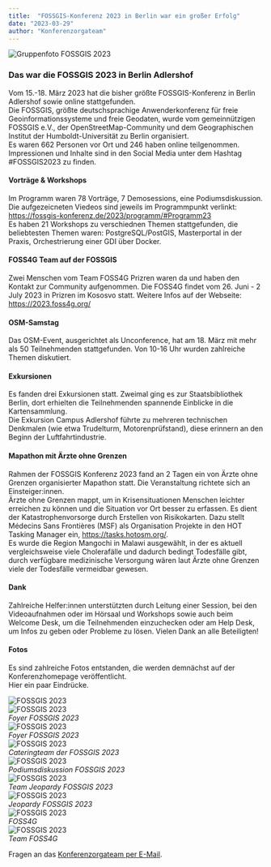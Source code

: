 ```yaml
---
title:  "FOSSGIS-Konferenz 2023 in Berlin war ein großer Erfolg"
date: "2023-03-29"
author: "Konferenzorgateam"
---
```


![Gruppenfoto FOSSGIS 2023](/news/images/2023-03-16_FOSSGIS2023_Gruppenbild_mitLogos.png "Gruppenfoto FOSSGIS 2023") 


### Das war die FOSSGIS 2023 in Berlin Adlershof

Vom 15.-18. März 2023 hat die bisher größte FOSSGIS-Konferenz in Berlin Adlershof sowie online stattgefunden.   
Die FOSSGIS, größte deutschsprachige Anwenderkonferenz für freie Geoinformationssysteme und freie Geodaten, wurde vom gemeinnützigen FOSSGIS e.V., der OpenStreetMap-Community und dem Geographischen Institut der Humboldt-Universität zu Berlin organisiert.   
Es waren 662 Personen vor Ort und 246 haben online teilgenommen.   
Impressionen und Inhalte sind in den Social Media unter dem Hashtag #FOSSGIS2023 zu finden.


#### Vorträge & Workshops
Im Programm waren 78 Vorträge, 7 Demosessions, eine Podiumsdiskussion. Die aufgezeicneten Viedeos sind jeweils im Programmpunkt verlinkt: https://fossgis-konferenz.de/2023/programm/#Programm23   
Es haben 21 Workshops zu verschiednen Themen stattgefunden, die beliebtesten Themen waren: PostgreSQL/PostGIS, Masterportal in der Praxis, Orchestrierung einer GDI über Docker.

#### FOSS4G Team auf der FOSSGIS
Zwei Menschen vom Team FOSS4G Prizren waren da und haben den Kontakt zur Community aufgenommen. Die FOSS4G findet vom 26. Juni - 2 July 2023 in Prizren im Kososvo statt. Weitere Infos auf der Webseite: https://2023.foss4g.org/

#### OSM-Samstag
Das OSM-Event, ausgerichtet als Unconference, hat am 18. März mit mehr als 50 Teilnehmenden stattgefunden. Von 10-16 Uhr wurden zahlreiche Themen diskutiert. 

#### Exkursionen 
Es fanden drei Exkursionen statt. Zweimal ging es zur Staatsbibliothek Berlin, dort erhielten die Teilnehmenden spannende Einblicke in die Kartensammlung.    
Die Exkursion Campus Adlershof führte zu mehreren technischen Denkmalen (wie etwa Trudelturm, Motorenprüfstand), diese erinnern an den Beginn der Luftfahrtindustrie. 

#### Mapathon mit Ärzte ohne Grenzen 
Rahmen der FOSSGIS Konferenz 2023 fand an 2 Tagen ein von Ärzte ohne Grenzen organisierter Mapathon statt. Die Veranstaltung richtete sich an Einsteiger:innen.    
Ärzte ohne Grenzen mappt, um in Krisensituationen Menschen leichter erreichen zu können und die Situation vor Ort besser zu erfassen.
Es dient der Katastrophenvorsorge durch Erstellen von Risikokarten.
Dazu stellt Médecins Sans Frontières (MSF) als Organisation Projekte in den HOT Tasking Manager ein, https://tasks.hotosm.org/.   
Es wurde die Region Mangochi in Malawi ausgewählt, in der es aktuell vergleichsweise viele Cholerafälle und dadurch bedingt Todesfälle gibt, durch verfügbare medizinische Versorgung wären laut Ärzte ohne Grenzen viele der Todesfälle vermeidbar gewesen. 

#### Dank
Zahlreiche Helfer:innen unterstützten durch Leitung einer Session, bei den Videoaufnahmen oder im Hörsaal und Workshops sowie auch beim Welcome Desk, um die Teilnehmenden einzuchecken oder am Help Desk, um Infos zu geben oder Probleme zu lösen.
Vielen Dank an alle Beteiligten!

#### Fotos
Es sind zahlreiche Fotos entstanden, die werden demnächst auf der Konferenzhomepage veröffentlicht.    
Hier ein paar Eindrücke.

![FOSSGIS 2023](/news/images/2023-03-18_FOSSGIS_2023_Banner_01.JPG "FOSSGIS 2023")   
![FOSSGIS 2023](/news/images/2023-03-17_FOSSGIS_2023_Foyer_06.JPG "Foyer FOSSGIS 2023")   
*Foyer FOSSGIS 2023*   
![FOSSGIS 2023](/news/images/2023-03-17_FOSSGIS_2023_Foyer_07.JPG "Foyer FOSSGIS 2023")   
*Foyer FOSSGIS 2023*   
![FOSSGIS 2023](/news/images/2023-03-17_FOSSGIS_2023_GerdansCafé_Cateringteam_01.JPG "Cateringteam der FOSSGIS 2023")   
*Cateringteam der FOSSGIS 2023*   
![FOSSGIS 2023](/news/images/2023-03-16_FOSSGIS_2023_Hörsaal_Podiumsdiskussion.jpg "Podiumsdiskussion FOSSGIS 2023")   
*Podiumsdiskussion FOSSGIS 2023*   
![FOSSGIS 2023](/news/images/2023-03-17_FOSSGIS-2023_Hörsaal_Jeopardyteam.jpg "Jeopardy FOSSGIS 2023")   
*Team Jeopardy FOSSGIS 2023*   
![FOSSGIS 2023](/news/images/2023-03-17_FOSSGIS_2023_Hörsaal_Jeopardy_02.JPG "Jeopardy FOSSGIS 2023")   
*Jeopardy FOSSGIS 2023*    
![FOSSGIS 2023](/news/images/2023-03-17_FOSSGIS_2023_FOSS4G_01.JPG "Team FOSS4G FOSSGIS 2023")   
*FOSS4G*   
![FOSSGIS 2023](/news/images/2023-03-17_FOSSGIS_2023_Team_FOSS4G.jpg "Team FOSS4G FOSSGIS 2023")   
*Team FOSS4G*





Fragen an das [Konferenzorgateam per E-Mail](konferenz-orga@fossgis.de).


